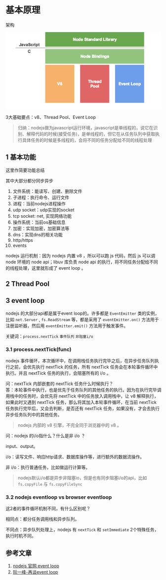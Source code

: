 # 基本原理

架构

![nodejsstructure](./nodeStructure.png)

3大基础要点：v8、Thread Pool、Event Loop

> 归纳：nodejs做为javascript运行环境，javascript是单线程的，说它在识别、解释代码的时候(接受任务)，是单线程的，但它在从任务队列中获取执行具体任务的时候是多线程的，会将不同的任务分配给不同的线程处理

## 1 基本功能

这里作简要功能总结

其中大部分都分同步异步

1. 文件系统：能读写、创建、删除文件
2. 子进程：执行命令、运行文件
3. 进程：当前nodejs进程操作
4. udp socket：udp实现的socket
5. tcp socket: net, 实现网络功能
6. 操作系统：当前os基础信息
7. 加密：实现加密，加密算法等
8. dns：实现dns的相关功能
9. http/https
10. events

nodejs 运行机制：因为 nodejs 内置 v8 ，所以可以跑 js 代码，然后 js 可以调 node 环境的 node api；libuv 库负责 node api 的执行，将不同任务分配给不同的线程处理，这里就形成了 event loop 。

## 2 Thread Pool

## 3 event loop

nodejs 的大部分api都是属于event loop的。许多都是 `EventEmitter` 类的实例，比如 `net.Server` , `fs.ReadStream` 等，都是采用了 `eventEmitter.on()` 方法用于注册监听器，然后用 `eventEmitter.emit()` 方法用于触发事件。

关键词：`process.nextTick`  `事件队列` `非阻塞i/o`

### 3.1 process.nextTick(func)

nodejs 事件循环，本次循环中，在调用栈任务执行完毕之后，在异步任务队列执行之前，会优先执行 nextTick 的任务，所有 nextTick 任务会在本轮事件循环中执行。并且 nextTick 任务的执行，会阻塞所有的 i/o 。

问：nextTick 内部嵌套的 nextTick 任务什么时候执行？  
答：本轮事件中执行，也是优先于任务队列的其他任务的执行。因为在执行完毕调用栈中的任务时，会优先将 nextTick 中的任务放入调用栈中，让 v8 解释执行，如果此时又遇到 nextTick 任务，那么将其加入本轮事件循环，在当前 nextTick 任务执行完毕后，又会去判断，是否还有 nextTick 任务，如果没有，才会去执行异步任务队列中的其他任务。

> nodejs 内部的 v8 引擎，不完全同于浏览器中的 v8 。

问：nodejs 的i/o指什么？什么是非 i/o ？

input、output。

i/o：读写文件、响应http请求、数据库操作等，进行额外的数据流操作。

非 i/o：执行普通任务，比如做运行计算等。

> nodejs默认i/o都是异步非阻塞io，但是也有同步阻塞i/o的api，比如 `fs.copyFile` 与 `fs.copyFileSync`

### 3.2 nodejs eventloop vs browser eventloop

这2者的事件循环机制不同，有什么区别呢？

相同点：都分任务调用栈和异步队列。

不同点：异步队列处理上，nodejs 有 `nextTick` 和 `setImmediate` 2个特殊任务，执行时机不同。

## 参考文章

1. [nodejs 官网 event loop](https://nodejs.org/en/docs/guides/event-loop-timers-and-nexttick/)
2. [阮一峰-再谈event loop](http://www.ruanyifeng.com/blog/2014/10/event-loop.html)
